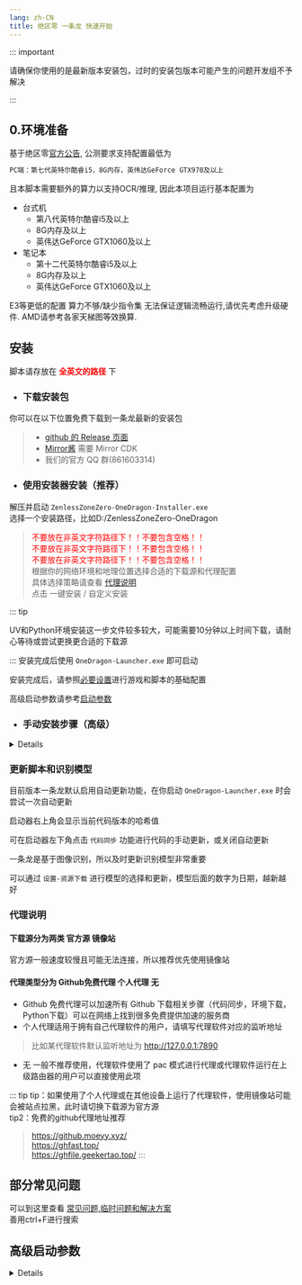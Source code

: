 ```yaml
---
lang: zh-CN
title: 绝区零 一条龙 快速开始
---
```


::: important

请确保你使用的是最新版本安装包，过时的安装包版本可能产生的问题开发组不予解决

:::

## 0.环境准备

基于绝区零[官方公告](https://zzz.mihoyo.com/news/124528?category=279), 公测要求支持配置最低为

```bash
PC端：第七代英特尔酷睿i5，8G内存，英伟达GeForce GTX970及以上
```

且本脚本需要额外的算力以支持OCR/推理, 因此本项目运行基本配置为

- 台式机
  - 第八代英特尔酷睿i5及以上
  - 8G内存及以上
  - 英伟达GeForce GTX1060及以上
- 笔记本
  - 第十二代英特尔酷睿i5及以上
  - 8G内存及以上
  - 英伟达GeForce GTX1060及以上

 E3等更低的配置 算力不够/缺少指令集 无法保证逻辑流畅运行,请优先考虑升级硬件. AMD请参考各家天梯图等效换算.

## 安装

脚本请存放在 <span style="color:red"><strong>全英文的路径</strong></span> 下

- ### 下载安装包

你可以在以下位置免费下载到一条龙最新的安装包
> - [github 的 Release 页面](https://github.com/OneDragon-Anything/ZenlessZoneZero-OneDragon/releases) 
> - [Mirror酱](https://mirrorchyan.com/zh/projects?rid=ZZZ-OneDragon&source=zzzgh-release) 需要 Mirror CDK
> - 我们的官方 QQ 群(861603314)

- ### 使用安装器安装（推荐）

解压并启动 `ZenlessZoneZero-OneDragon-Installer.exe`   
选择一个安装路径，比如D:/ZenlessZoneZero-OneDragon  
> <font color="red">不要放在非英文字符路径下！！不要包含空格！！</font><br>
> <font color="red">不要放在非英文字符路径下！！不要包含空格！！</font><br>
> <font color="red">不要放在非英文字符路径下！！不要包含空格！！</font><br>
根据你的网络环境和地理位置选择合适的下载源和代理配置  
具体选择策略请查看 [代理说明](#代理说明)  
点击 一键安装 / 自定义安装

::: tip

UV和Python环境安装这一步文件较多较大，可能需要10分钟以上时间下载，请耐心等待或尝试更换更合适的下载源

:::
安装完成后使用 `OneDragon-Launcher.exe` 即可启动  

安装完成后，请参照[必要设置](./docs/config.md)进行游戏和脚本的基础配置

高级启动参数请参考[启动参数](#高级启动参数)

- ### 手动安装步骤（高级）
<details>

咕咕咕咕

</details>

### 更新脚本和识别模型

目前版本一条龙默认启用自动更新功能，在你启动 `OneDragon-Launcher.exe` 时会尝试一次自动更新

启动器右上角会显示当前代码版本的哈希值

可在启动器左下角点击 `代码同步` 功能进行代码的手动更新，或关闭自动更新

一条龙是基于图像识别，所以及时更新识别模型非常重要

可以通过 `设置-资源下载` 进行模型的选择和更新，模型后面的数字为日期，越新越好

### 代理说明
#### 下载源分为两类 官方源 镜像站
官方源一般速度较慢且可能无法连接，所以推荐优先使用镜像站

#### 代理类型分为 Github免费代理 个人代理 无  
- Github 免费代理可以加速所有 Github 下载相关步骤（代码同步，环境下载，Python下载）可以在网络上找到很多免费提供加速的服务商  
- 个人代理适用于拥有自己代理软件的用户，请填写代理软件对应的监听地址
> 比如某代理软件默认监听地址为 http://127.0.0.1:7890
- 无 一般不推荐使用，代理软件使用了 pac 模式进行代理或代理软件运行在上级路由器的用户可以直接使用此项

::: tip
  tip：如果使用了个人代理或在其他设备上运行了代理软件，使用镜像站可能会被站点拉黑，此时请切换下载源为官方源<br>
  tip2：免费的github代理地址推荐<br>
  > https://github.moeyy.xyz/<br>
  > https://ghfast.top/<br>
  > https://ghfile.geekertao.top/
::: 

## 部分常见问题


可以到这里查看 [常见问题,临时问题和解决方案](https://www.kdocs.cn/l/cbSJUUNotJ3Z)  
善用ctrl+F进行搜索


## 高级启动参数
<details>

你可以使用纯命令行来启动`OneDragon-Launcher.exe`并添加参数以获取一些更加便捷的功能

```shell
usage: OneDragon-Launcher.exe [-h] [-v] [-o] [-c] [-s [SHUTDOWN]] [-i INSTANCE] [-a APP]

绝区零 一条龙 启动器

options:
  -h, --help            显示帮助信息
  -v, --version         显示版本号
  -o, --onedragon       一条龙运行
  -c, --close-game      运行后关闭游戏
  -s [SHUTDOWN], --shutdown [SHUTDOWN]
                        运行后关机，可指定延迟秒数，默认60秒
  -i INSTANCE, --instance INSTANCE
                        指定运行的账号实例，多个用英文逗号分隔，如：1,2
  -a APP, --app APP     指定运行的应用，多个用英文逗号分隔
```

</details>